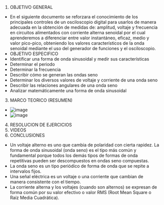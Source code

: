 1. OBJETIVO GENERAL
- En el siguiente documento se reforzara el conocimiento de los principales controles de un osciloscopio digital para usarlos de manera adecuada en la obtención de medidas de: amplitud, voltaje y frecuencia en circuitos alimentados con corriente alterna senoidal por el cual aprenderemos a diferenciar entre valor instantáneo, eficaz, medio y valor pico-pico, obteniendo  los  valores  característicos  de  la  onda senoidal  mediante  el  uso  del generador de funciones y el osciloscopio.
- OBJETIVO ESPECIFICO
- Identificar una forma de onda sinusoidal y medir sus características
- Determinar el periodo
- Determinar la frecuencia
- Describir cómo se generan las ondas seno
- Determinar los diversos valores de voltaje y corriente de una onda seno
- Describir las relaciones angulares de una onda seno
- Analizar matemáticamente una forma de onda sinusoidal
3. MARCO TEORICO (RESUMEN)
- ![image](https://user-images.githubusercontent.com/105893980/180569371-8036e78c-a404-4460-939e-a77b7e9b1c46.png)
- ![image](https://user-images.githubusercontent.com/105893980/180569230-750ec3a7-a9c8-4cf3-8fbb-558c2339bd08.png)
4. RESOLUCION DE EJERCICIOS
5. VIDEOS
6. CONCLUSIONES
- Un voltaje alterno es uno que cambia de polaridad con cierta rapidez. La forma de onda sinusoidal (onda seno) es el tipo más común y fundamental porque todos los demás tipos de formas de onda repetitivas pueden ser descompuestos en ondas seno compuestas. 
- La onda seno es un tipo periódico de forma de onda que se repite a intervalos fijos.
- Una señal eléctrica es un voltaje o una corriente que cambian de manera consistente con el tiempo.
- La corriente alterna y los voltajes (cuando son alternos) se expresan de forma común por su valor efectivo o valor RMS (Root Mean Square o Raíz Media Cuadrática).
